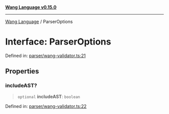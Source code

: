 [**Wang Language v0.15.0**](../README.md)

***

[Wang Language](../globals.md) / ParserOptions

# Interface: ParserOptions

Defined in: [parser/wang-validator.ts:21](https://github.com/artpar/wang/blob/c0c9058eb55a8574eab48a6952f87de0585181cb/src/parser/wang-validator.ts#L21)

## Properties

### includeAST?

> `optional` **includeAST**: `boolean`

Defined in: [parser/wang-validator.ts:22](https://github.com/artpar/wang/blob/c0c9058eb55a8574eab48a6952f87de0585181cb/src/parser/wang-validator.ts#L22)
